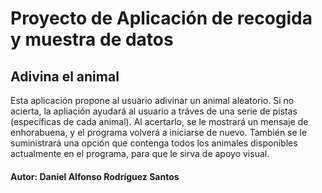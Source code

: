 # Proyecto de Aplicación de recogida y muestra de datos
## Adivina el animal
Esta aplicación propone al usuario adivinar un animal aleatorio. Si no acierta, la apliación ayudará al usuario a tráves de una serie de pistas (específicas de cada animal).
Al acertarlo, se le mostrará un mensaje de enhorabuena, y el programa volverá a iniciarse de nuevo.
También se le suministrará una opción que contenga todos los animales disponibles actualmente en el programa, para que le sirva de apoyo visual.

#### Autor: Daniel Alfonso Rodríguez Santos
